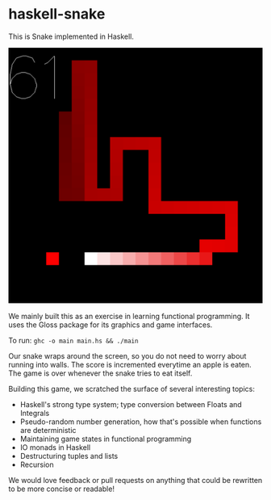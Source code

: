 # haskell-snake
This is Snake implemented in Haskell.

![Alt text](screenshots/screenshot2.png?raw=true)

We mainly built this as an exercise in learning functional programming. It uses the Gloss package for its graphics and game interfaces.

To run: `ghc -o main main.hs && ./main`

Our snake wraps around the screen, so you do not need to worry about running into walls. The score is incremented everytime an apple is eaten. The game is over whenever the snake tries to eat itself.

Building this game, we scratched the surface of several interesting topics:
- Haskell's strong type system; type conversion between Floats and Integrals
- Pseudo-random number generation, how that's possible when functions are deterministic
- Maintaining game states in functional programming
- IO monads in Haskell
- Destructuring tuples and lists
- Recursion

We would love feedback or pull requests on anything that could be rewritten to be more concise or readable!
